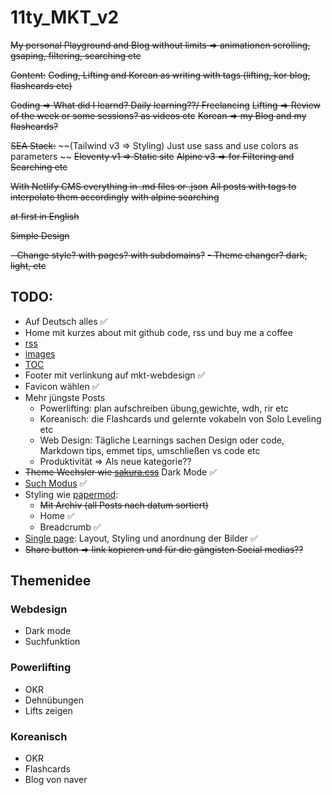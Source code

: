 # 11ty_MKT_v2

~~My personal Playground and Blog without limits => animationen scrolling, gsaping, filtering, searching etc~~

~~Content:~~
~~Coding, Lifting and Korean as writing with tags (lifting, kor blog, flashcards etc)~~

~~Coding => What did I learnd? Daily learning??/ Freelancing~~
~~Lifting => Review of the week or some sessions? as videos etc~~
~~Korean => my Blog and my flashcards?~~

~~SEA Stack:~~
~~(Tailwind v3 => Styling) Just use sass and use colors as parameters ~~
~~Eleventy v1 => Static site~~
~~Alpine v3 => for Filtering and Searching etc~~

~~With Netlify CMS everything in .md files or .json~~
~~All posts with tags to interpolate them accordingly~~
~~with alpine searching~~

~~at first in English~~

~~Simple Design~~

~~- Change style? with pages? with subdomains?~~
~~- Theme changer? dark, light, etc~~

## TODO:

- Auf Deutsch alles ✅
- Home mit kurzes about mit github code, rss und buy me a coffee
- [rss](https://www.11ty.dev/docs/plugins/rss/)
- [images](https://www.11ty.dev/docs/plugins/image/)
- [TOC](https://github.com/jdsteinbach/eleventy-plugin-toc#readme)
- Footer mit verlinkung auf mkt-webdesign ✅
- Favicon wählen ✅
- Mehr jüngste Posts
  - Powerlifting: plan aufschreiben übung,gewichte, wdh, rir etc
  - Koreanisch: die Flashcards und gelernte vokabeln von Solo Leveling etc
  - Web Design: Tägliche Learnings sachen Design oder code, Markdown tips, emmet tips, umschließen vs code etc
  - Produktivität => Als neue kategorie??
- ~~Theme Wechsler wie [sakura.css](https://oxal.org/projects/sakura/demo/ "Sakura css example")~~ Dark Mode ✅
- [Such Modus](https://daily-dev-tips.com/posts/eleventy-creating-a-static-javascript-search/ "Devdaily tips") ✅
- Styling wie [papermod](https://adityatelange.github.io/hugo-PaperMod/ "papermod theme"):
  - ~~Mit Archiv (all Posts nach datum sortiert)~~
  - Home ✅
  - Breadcrumb ✅
- [Single page](https://themes.getbootstrap.com/preview/?theme_id=60718): Layout, Styling und anordnung der Bilder ✅
- ~~Share button => link kopieren und für die gängisten Social medias??~~

## Themenidee

### Webdesign

- Dark mode
- Suchfunktion

### Powerlifting

- OKR
- Dehnübungen
- Lifts zeigen

### Koreanisch

- OKR
- Flashcards
- Blog von naver
